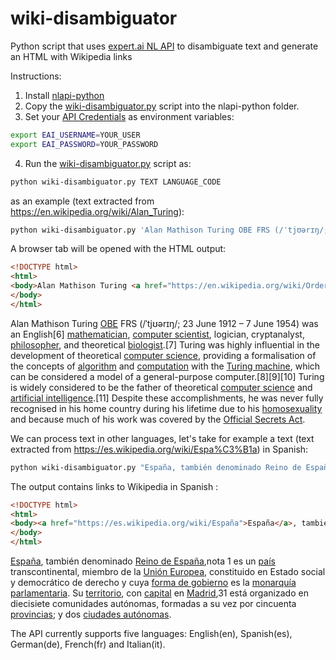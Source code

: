 # wiki-disambiguator
Python script that uses [expert.ai NL API](https://developer.expert.ai/ui) to disambiguate text and generate an HTML with Wikipedia links

Instructions:
1. Install [nlapi-python](https://github.com/therealexpertai/nlapi-python)
2. Copy the [wiki-disambiguator.py](./wiki-disambiguator.py) script into the nlapi-python folder.
3. Set your [API Credentials](https://developer.expert.ai/ui/login) as environment variables:
  ```bash
  export EAI_USERNAME=YOUR_USER
  export EAI_PASSWORD=YOUR_PASSWORD
  ```
4. Run the [wiki-disambiguator.py](./wiki-disambiguator.py) script as:
  ```bash
  python wiki-disambiguator.py TEXT LANGUAGE_CODE
  ```
  as an example (text extracted from https://en.wikipedia.org/wiki/Alan_Turing):
  ```bash
  python wiki-disambiguator.py 'Alan Mathison Turing OBE FRS (/ˈtjʊərɪŋ/; 23 June 1912 – 7 June 1954) was an English[6] mathematician, computer scientist, logician, cryptanalyst, philosopher, and theoretical biologist.[7] Turing was highly influential in the development of theoretical computer science, providing a formalisation of the concepts of algorithm and computation with the Turing machine, which can be considered a model of a general-purpose computer.[8][9][10] Turing is widely considered to be the father of theoretical computer science and artificial intelligence.[11] Despite these accomplishments, he was never fully recognised in his home country during his lifetime due to his homosexuality and because much of his work was covered by the Official Secrets Act.' 'en'
  ```
  A browser tab will be opened with the HTML output:
  ```html
  <!DOCTYPE html>
  <html>
  <body>Alan Mathison Turing <a href="https://en.wikipedia.org/wiki/Order_of_the_British_Empire">OBE</a> FRS (/ˈtjʊərɪŋ/; 23 June 1912 – 7 June 1954) was an English[6] <a href="https://en.wikipedia.org/wiki/Mathematician">mathematician</a>, <a href="https://en.wikipedia.org/wiki/Computer_scientist">computer scientist</a>, logician, cryptanalyst, <a href="https://en.wikipedia.org/wiki/Philosopher">philosopher</a>, and theoretical <a href="https://en.wikipedia.org/wiki/Biologist">biologist</a>.[7] Turing was highly influential in the development of theoretical <a href="https://en.wikipedia.org/wiki/Computer_science">computer science</a>, providing a formalisation of the concepts of <a href="https://en.wikipedia.org/wiki/Algorithm">algorithm</a> and <a href="https://en.wikipedia.org/wiki/Computation">computation</a> with the <a href="https://en.wikipedia.org/wiki/Turing_machine">Turing machine</a>, which can be considered a model of a general-purpose computer.[8][9][10] Turing is widely considered to be the father of theoretical <a href="https://en.wikipedia.org/wiki/Computer_science">computer science</a> and <a href="https://en.wikipedia.org/wiki/Artificial_intelligence">artificial intelligence</a>.[11] Despite these accomplishments, he was never fully recognised in his home country during his lifetime due to his <a href="https://en.wikipedia.org/wiki/Homosexuality">homosexuality</a> and because much of his work was covered by the <a href="https://en.wikipedia.org/wiki/Official_Secrets_Act">Official Secrets Act</a>.
  </body>
  </html>
  ```
Alan Mathison Turing <a href="https://en.wikipedia.org/wiki/Order_of_the_British_Empire">OBE</a> FRS (/ˈtjʊərɪŋ/; 23 June 1912 – 7 June 1954) was an English[6] <a href="https://en.wikipedia.org/wiki/Mathematician">mathematician</a>, <a href="https://en.wikipedia.org/wiki/Computer_scientist">computer scientist</a>, logician, cryptanalyst, <a href="https://en.wikipedia.org/wiki/Philosopher">philosopher</a>, and theoretical <a href="https://en.wikipedia.org/wiki/Biologist">biologist</a>.[7] Turing was highly influential in the development of theoretical <a href="https://en.wikipedia.org/wiki/Computer_science">computer science</a>, providing a formalisation of the concepts of <a href="https://en.wikipedia.org/wiki/Algorithm">algorithm</a> and <a href="https://en.wikipedia.org/wiki/Computation">computation</a> with the <a href="https://en.wikipedia.org/wiki/Turing_machine">Turing machine</a>, which can be considered a model of a general-purpose computer.[8][9][10] Turing is widely considered to be the father of theoretical <a href="https://en.wikipedia.org/wiki/Computer_science">computer science</a> and <a href="https://en.wikipedia.org/wiki/Artificial_intelligence">artificial intelligence</a>.[11] Despite these accomplishments, he was never fully recognised in his home country during his lifetime due to his <a href="https://en.wikipedia.org/wiki/Homosexuality">homosexuality</a> and because much of his work was covered by the <a href="https://en.wikipedia.org/wiki/Official_Secrets_Act">Official Secrets Act</a>.

We can process text in other languages, let's take for example a text (text extracted from https://es.wikipedia.org/wiki/Espa%C3%B1a) in Spanish:
  ```bash
  python wiki-disambiguator.py "España, también denominado Reino de España,nota 1​ es un país transcontinental, miembro de la Unión Europea, constituido en Estado social y democrático de derecho y cuya forma de gobierno es la monarquía parlamentaria. Su territorio, con capital en Madrid,31​ está organizado en diecisiete comunidades autónomas, formadas a su vez por cincuenta provincias; y dos ciudades autónomas." es
  ```
  The output contains links to Wikipedia in Spanish :
  ```html
  <!DOCTYPE html>
<html>
<body><a href="https://es.wikipedia.org/wiki/España">España</a>, también denominado <a href="https://es.wikipedia.org/wiki/España">Reino de España</a>,nota 1​ es un <a href="https://es.wikipedia.org/wiki/Estado_soberano">país</a> transcontinental, miembro de la <a href="https://es.wikipedia.org/wiki/Unión_Europea">Unión Europea</a>, constituido en Estado social y democrático de derecho y cuya <a href="https://es.wikipedia.org/wiki/Gobierno">forma de gobierno</a> es la <a href="https://es.wikipedia.org/wiki/Monarquía_parlamentaria">monarquía parlamentaria</a>. Su <a href="https://es.wikipedia.org/wiki/Región">territorio</a>, con <a href="https://es.wikipedia.org/wiki/Capital_(política)">capital</a> en <a href="https://es.wikipedia.org/wiki/Madrid">Madrid</a>,31​ está organizado en diecisiete comunidades autónomas, formadas a su vez por cincuenta <a href="https://es.wikipedia.org/wiki/Provincia">provincias</a>; y dos <a href="https://es.wikipedia.org/wiki/Ciudad_autónoma">ciudades autónomas</a>.
</body>
</html>
  ```
  
  <a href="https://es.wikipedia.org/wiki/España">España</a>, también denominado <a href="https://es.wikipedia.org/wiki/España">Reino de España</a>,nota 1​ es un <a href="https://es.wikipedia.org/wiki/Estado_soberano">país</a> transcontinental, miembro de la <a href="https://es.wikipedia.org/wiki/Unión_Europea">Unión Europea</a>, constituido en Estado social y democrático de derecho y cuya <a href="https://es.wikipedia.org/wiki/Gobierno">forma de gobierno</a> es la <a href="https://es.wikipedia.org/wiki/Monarquía_parlamentaria">monarquía parlamentaria</a>. Su <a href="https://es.wikipedia.org/wiki/Región">territorio</a>, con <a href="https://es.wikipedia.org/wiki/Capital_(política)">capital</a> en <a href="https://es.wikipedia.org/wiki/Madrid">Madrid</a>,31​ está organizado en diecisiete comunidades autónomas, formadas a su vez por cincuenta <a href="https://es.wikipedia.org/wiki/Provincia">provincias</a>; y dos <a href="https://es.wikipedia.org/wiki/Ciudad_autónoma">ciudades autónomas</a>.

The API currently supports five languages: English(en), Spanish(es), German(de), French(fr) and Italian(it).
